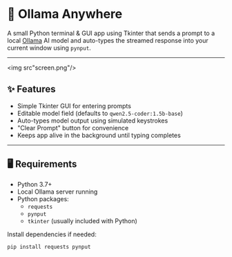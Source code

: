 # 🧠 Ollama Anywhere

A small Python terminal & GUI app using Tkinter that sends a prompt to a local [Ollama](https://ollama.com) AI model and auto-types the streamed response into your current window using `pynput`.

---

<img src"screen.png"/>

## ✨ Features

- Simple Tkinter GUI for entering prompts
- Editable model field (defaults to `qwen2.5-coder:1.5b-base`)
- Auto-types model output using simulated keystrokes
- "Clear Prompt" button for convenience
- Keeps app alive in the background until typing completes

---

## 🖥️ Requirements

- Python 3.7+
- Local Ollama server running
- Python packages:
  - `requests`
  - `pynput`
  - `tkinter` (usually included with Python)

Install dependencies if needed:

```bash
pip install requests pynput
